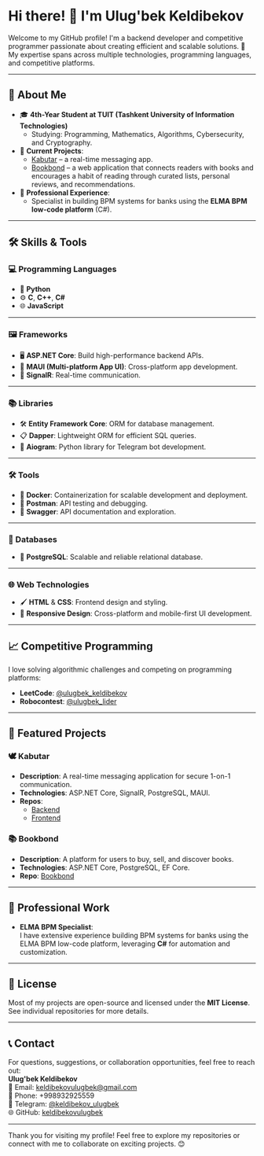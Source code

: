 # Hi there! 👋 I'm Ulug'bek Keldibekov

Welcome to my GitHub profile! I'm a backend developer and competitive programmer passionate about creating efficient and scalable solutions. 🚀 My expertise spans across multiple technologies, programming languages, and competitive platforms.

---

## 🌟 About Me
- 🎓 **4th-Year Student at TUIT (Tashkent University of Information Technologies)**  
  - Studying: Programming, Mathematics, Algorithms, Cybersecurity, and Cryptography.
- 🔭 **Current Projects**:  
  - [Kabutar](https://github.com/keldibekovulugbek/kabutar-backend) – a real-time messaging app.  
  - [Bookbond](https://github.com/keldibekovulugbek/bookbond) – a web application that connects readers with books and encourages a habit of reading through curated lists, personal reviews, and recommendations.
- 💼 **Professional Experience**:  
  - Specialist in building BPM systems for banks using the **ELMA BPM low-code platform** (C#).

---

## 🛠️ Skills & Tools

### 💻 Programming Languages
- 🐍 **Python**
- ⚙️ **C**, **C++**, **C#**
- 🌐 **JavaScript**

---

### 🖼️ Frameworks
- 🖥️ **ASP.NET Core**: Build high-performance backend APIs.
- 📱 **MAUI (Multi-platform App UI)**: Cross-platform app development.
- 🔗 **SignalR**: Real-time communication.

---

### 📚 Libraries
- 🛠️ **Entity Framework Core**: ORM for database management.
- 📋 **Dapper**: Lightweight ORM for efficient SQL queries.
- 🤖 **Aiogram**: Python library for Telegram bot development.

---

### 🛠️ Tools
- 🐳 **Docker**: Containerization for scalable development and deployment.
- 🧪 **Postman**: API testing and debugging.
- 📘 **Swagger**: API documentation and exploration.

---

### 💾 Databases
- 🐘 **PostgreSQL**: Scalable and reliable relational database.

---

### 🌐 Web Technologies
- 🖌️ **HTML** & **CSS**: Frontend design and styling.
- 🎨 **Responsive Design**: Cross-platform and mobile-first UI development.

---

## 📈 Competitive Programming
I love solving algorithmic challenges and competing on programming platforms:  
- **LeetCode**: [@ulugbek_keldibekov](https://leetcode.com/u/ulugbek_keldibekov/)  
- **Robocontest**: [@ulugbek_lider](https://robocontest.uz/profile/ulugbek_lider)

---

## 🚀 Featured Projects

### 🕊️ **Kabutar**
- **Description**: A real-time messaging application for secure 1-on-1 communication.  
- **Technologies**: ASP.NET Core, SignalR, PostgreSQL, MAUI.  
- **Repos**:  
  - [Backend](https://github.com/keldibekovulugbek/kabutar-backend)  
  - [Frontend](https://github.com/keldibekovulugbek/kabutar-frontend)

### 📚 **Bookbond**
- **Description**: A platform for users to buy, sell, and discover books.  
- **Technologies**: ASP.NET Core, PostgreSQL, EF Core.  
- **Repo**: [Bookbond](https://github.com/keldibekovulugbek/bookbond)

---

## 🌟 Professional Work
- **ELMA BPM Specialist**:  
  I have extensive experience building BPM systems for banks using the ELMA BPM low-code platform, leveraging **C#** for automation and customization.

---

## 📜 License
Most of my projects are open-source and licensed under the **MIT License**. See individual repositories for more details.

---

## 📞 Contact
For questions, suggestions, or collaboration opportunities, feel free to reach out:  
**Ulug'bek Keldibekov**  
📧 Email: [keldibekovulugbek@gmail.com](mailto:keldibekovulugbek@gmail.com)  
📱 Phone: +998932925559  
📲 Telegram: [@keldibekov_ulugbek](https://t.me/keldibekov_ulugbek)  
🌐 GitHub: [keldibekovulugbek](https://github.com/keldibekovulugbek)

---

Thank you for visiting my profile! Feel free to explore my repositories or connect with me to collaborate on exciting projects. 😊
